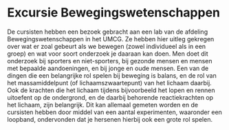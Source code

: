 # Excursie Bewegingswetenschappen
De cursisten hebben een bezoek gebracht aan een lab van de afdeling Bewegingswetenschappen in het UMCG. Ze hebben hier uitleg gekregen over wat er zoal gebeurt als we bewegen (zowel individueel als in een groep) en wat voor soort onderzoek je daaraan kan doen. Men doet dit onderzoek bij sporters en niet-sporters, bij gezonde mensen en mensen met bepaalde aandoeningen, en bij jonge en oude mensen. Een van de dingen die een belangrijke rol spelen bij beweging is balans, en de rol van het massamiddelpunt (of lichaamszwaartepunt) van het lichaam daarbij. Ook de krachten die het lichaam tijdens bijvoorbeeld het lopen en rennen uitoefent op de ondergrond, en de daarbij behorende reactiekrachten op het lichaam, zijn belangrijk. Dit kan allemaal gemeten worden en de cursisten hebben door middel van een aantal experimenten, waaronder een loopband, ondervonden dat je hersenen hierbij ook een grote rol spelen.
